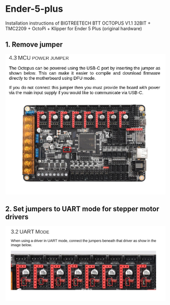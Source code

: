 # Ender-5-plus
Installation instructions of BIGTREETECH BTT OCTOPUS V1.1 32BIT + TMC2209  + OctoPi + Klipper for Ender 5 Plus (original hardware)

## 1. Remove jumper
<img src="https://github.com/juldaani/Ender-5-plus/blob/main/pics/mcu-jumper2.png" width="650">

## 2. Set jumpers to UART mode for stepper motor drivers
<img src="https://github.com/juldaani/Ender-5-plus/blob/main/pics/uart-jumpers.png" width="650">
